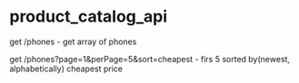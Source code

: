 # product_catalog_api

get /phones - get array of phones

get /phones?page=1&perPage=5&sort=cheapest - firs 5 sorted by(newest, alphabetically) cheapest price
